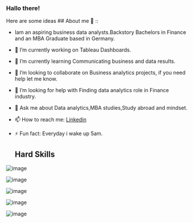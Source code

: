 ### Hallo there!

Here are some ideas ## About me 💬 ::
- Iam an aspiring business data analysts.Backstory Bachelors in Finance and an MBA Graduate based in Germany.
- 🔭 I’m currently working on Tableau Dashboards.
- 🌱 I’m currently learning Communicating business and data results.
- 👯 I’m looking to collaborate on Business analytics projects, if you need help let me know.
- 🤔 I’m looking for help with Finding data analytics role in Finance industry.
- 💬 Ask me about Data analytics,MBA studies,Study abroad and mindset.
- 📫 How to reach me: [Linkedin](https://www.linkedin.com/in/maryandadle/)
- ⚡ Fun fact: Everyday i wake up 5am.
 


                           
  ##  Hard Skills

![image](https://github.com/Maryandadle/Maryandadle/assets/120597763/e51855f3-c045-403d-a22d-f7fda391c23f)


![image](https://github.com/Maryandadle/Maryandadle/assets/120597763/90d04a3a-6f08-4886-bdc7-a2ecf5173ff0)


![image](https://github.com/Maryandadle/Maryandadle/assets/120597763/b8778dcb-e890-40f7-a2ea-349036de619d)

![image](https://github.com/Maryandadle/Maryandadle/assets/120597763/1a4620e8-85b5-4185-97c0-178c9c904bf8)

![image](https://github.com/Maryandadle/Maryandadle/assets/120597763/55b1b494-651a-4723-8443-42a934ee3034)







